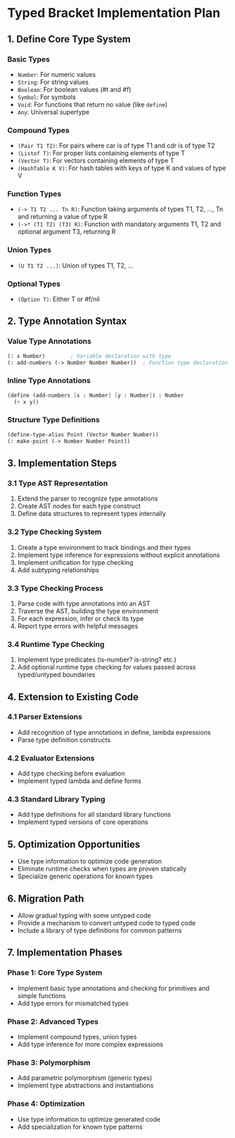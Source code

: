 # Typed Bracket Implementation Plan

## 1. Define Core Type System

### Basic Types
- `Number`: For numeric values
- `String`: For string values
- `Boolean`: For boolean values (#t and #f)
- `Symbol`: For symbols
- `Void`: For functions that return no value (like `define`)
- `Any`: Universal supertype

### Compound Types
- `(Pair T1 T2)`: For pairs where car is of type T1 and cdr is of type T2
- `(Listof T)`: For proper lists containing elements of type T
- `(Vector T)`: For vectors containing elements of type T
- `(HashTable K V)`: For hash tables with keys of type K and values of type V

### Function Types
- `(-> T1 T2 ... Tn R)`: Function taking arguments of types T1, T2, ..., Tn and returning a value of type R
- `(->* (T1 T2) (T3) R)`: Function with mandatory arguments T1, T2 and optional argument T3, returning R

### Union Types
- `(U T1 T2 ...)`: Union of types T1, T2, ...

### Optional Types
- `(Option T)`: Either T or #f/nil

## 2. Type Annotation Syntax

### Value Type Annotations
```scheme
(: x Number)        ; Variable declaration with type
(: add-numbers (-> Number Number Number))  ; Function type declaration
```

### Inline Type Annotations
```scheme
(define (add-numbers [x : Number] [y : Number]) : Number
  (+ x y))
```

### Structure Type Definitions
```scheme
(define-type-alias Point (Vector Number Number))
(: make-point (-> Number Number Point))
```

## 3. Implementation Steps

### 3.1 Type AST Representation
1. Extend the parser to recognize type annotations
2. Create AST nodes for each type construct
3. Define data structures to represent types internally

### 3.2 Type Checking System
1. Create a type environment to track bindings and their types
2. Implement type inference for expressions without explicit annotations
3. Implement unification for type checking
4. Add subtyping relationships

### 3.3 Type Checking Process
1. Parse code with type annotations into an AST
2. Traverse the AST, building the type environment
3. For each expression, infer or check its type
4. Report type errors with helpful messages

### 3.4 Runtime Type Checking
1. Implement type predicates (is-number? is-string? etc.)
2. Add optional runtime type checking for values passed across typed/untyped boundaries

## 4. Extension to Existing Code

### 4.1 Parser Extensions
- Add recognition of type annotations in define, lambda expressions
- Parse type definition constructs

### 4.2 Evaluator Extensions
- Add type checking before evaluation
- Implement typed lambda and define forms

### 4.3 Standard Library Typing
- Add type definitions for all standard library functions
- Implement typed versions of core operations

## 5. Optimization Opportunities
- Use type information to optimize code generation
- Eliminate runtime checks when types are proven statically
- Specialize generic operations for known types

## 6. Migration Path
- Allow gradual typing with some untyped code
- Provide a mechanism to convert untyped code to typed code
- Include a library of type definitions for common patterns

## 7. Implementation Phases

### Phase 1: Core Type System
- Implement basic type annotations and checking for primitives and simple functions
- Add type errors for mismatched types

### Phase 2: Advanced Types
- Implement compound types, union types
- Add type inference for more complex expressions

### Phase 3: Polymorphism
- Add parametric polymorphism (generic types)
- Implement type abstractions and instantiations

### Phase 4: Optimization
- Use type information to optimize generated code
- Add specialization for known type patterns 